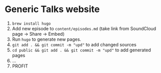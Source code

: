 # Generic Talks website

1. `brew install hugo`
2. Add new episode to `content/episodes.md` (take link from SoundCloud page -> Share -> Embed)
3. Run `hugo` to generate new pages.
4. `git add . && git commit -m "upd"` to add changed sources
5. `cd public && git add . && git commit -m "upd"` to add generated pages
6. ...
7. PROFIT
